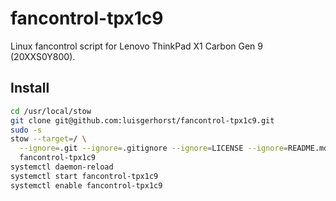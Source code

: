 # fancontrol-tpx1c9

Linux fancontrol script for Lenovo ThinkPad X1 Carbon Gen 9 (20XXS0Y800).

## Install

``` sh
cd /usr/local/stow
git clone git@github.com:luisgerhorst/fancontrol-tpx1c9.git 
sudo -s
stow --target=/ \
  --ignore=.git --ignore=.gitignore --ignore=LICENSE --ignore=README.md \
  fancontrol-tpx1c9
systemctl daemon-reload
systemctl start fancontrol-tpx1c9
systemctl enable fancontrol-tpx1c9
```

